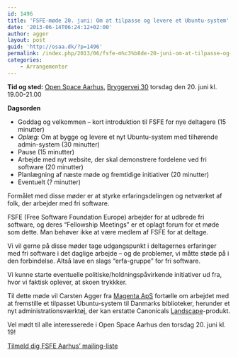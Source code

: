```yaml
---
id: 1496
title: 'FSFE-møde 20. juni: Om at tilpasse og levere et Ubuntu-system'
date: '2013-06-14T06:24:12+02:00'
author: agger
layout: post
guid: 'http://osaa.dk/?p=1496'
permalink: /index.php/2013/06/fsfe-m%c3%b8de-20-juni-om-at-tilpasse-og-levere-et-ubuntu-system/
categories:
    - Arrangementer
---
```


**Tid og sted:** [Open Space Aarhus](https://www.osaa.dk/), [Bryggervej 30](http://findvej.dk/Bryggervej30,8240) torsdag den 20. juni kl. 19.00-21.00

**Dagsorden**

- Goddag og velkommen – kort introduktion til FSFE for nye deltagere (15 minutter)
- *Oplæg:* Om at bygge og levere et nyt Ubuntu-system med tilhørende admin-system (30 minutter)
- Pause (15 minutter)
- Arbejde med nyt website, der skal demonstrere fordelene ved fri software (20 minutter)
- Planlægning af næste møde og fremtidige initiativer (20 minutter)
- Eventuelt (? minutter)

Formålet med disse møder er at styrke erfaringsdelingen og netværket af folk, der arbejder med fri software.

FSFE (Free Software Foundation Europe) arbejder for at udbrede fri software, og deres “Fellowship Meetings” er et oplagt forum for et møde som dette. Man behøver ikke at være medlem af FSFE for at deltage.

Vi vil gerne på disse møder tage udgangspunkt i deltagernes erfaringer med fri software i det daglige arbejde – og de problemer, vi måtte støde på i den forbindelse. Altså lave en slags “erfa-gruppe” for fri software.

Vi kunne starte eventuelle politiske/holdningspåvirkende initiativer ud fra, hvor vi faktisk oplever, at skoen trykkker.

Til dette møde vil Carsten Agger fra [Magenta ApS](http://magenta-aps.dk/) fortælle om arbejdet med at fremstille et tilpasset Ubuntu-system til Danmarks biblioteker, herunder et nyt administrationsværktøj, der kan erstatte Canonicals [Landscape](https://landscape.canonical.com/)-produkt.

Vel mødt til alle interesserede i Open Space Aarhus den torsdag 20. juni kl. 19!

[Tilmeld dig FSFE Aarhus’ mailing-liste](https://lists.fsfe.org/mailman/listinfo/aarhus)